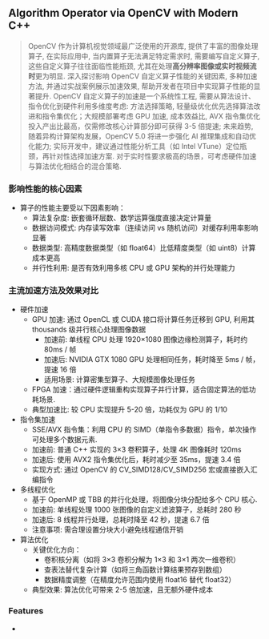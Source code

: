 ## Algorithm Operator via OpenCV with Modern C++

> OpenCV 作为计算机视觉领域最广泛使用的开源库, 提供了丰富的图像处理算子, 在实际应用中, 当内置算子无法满足特定需求时, 需要编写自定义算子, 这些自定义算子往往面临性能瓶颈, 尤其在处理**高分辨率图像或实时视频流时**更为明显. 深入探讨影响 OpenCV 自定义算子性能的关键因素, 多种加速方法, 并通过实战案例展示加速效果, 帮助开发者在项目中实现算子性能的显著提升. OpenCV 自定义算子的加速是一个系统性工程, 需要从算法设计、指令优化到硬件利用多维度考虑: 方法选择策略, 轻量级优化优先选择算法改进和指令集优化；大规模部署考虑 GPU 加速, 成本效益比, AVX 指令集优化投入产出比最高，仅需修改核心计算部分即可获得 3-5 倍提速; 未来趋势, 随着异构计算架构发展，OpenCV 5.0 将进一步强化 AI 推理集成和自动优化能力; 实际开发中，建议通过性能分析工具（如 Intel VTune）定位瓶颈，再针对性选择加速方案. 对于实时性要求极高的场景，可考虑硬件加速与算法优化相结合的混合策略.

### 影响性能的核心因素
- 算子的性能主要受以下因素影响：
    - 算法复杂度: 嵌套循环层数、数学运算强度直接决定计算量
    - 数据访问模式: 内存读写效率（连续访问 vs 随机访问）对缓存利用率影响显著
    - 数据类型: 高精度数据类型（如 float64）比低精度类型（如 uint8）计算成本更高
    - 并行性利用: 是否有效利用多核 CPU 或 GPU 架构的并行处理能力

### 主流加速方法及效果对比
- 硬件加速
    - GPU 加速: 通过 OpenCL 或 CUDA 接口将计算任务迁移到 GPU, 利用其 thousands 级并行核心处理图像数据
        - 加速前: 单线程 CPU 处理 1920×1080 图像边缘检测算子，耗时约 80ms / 帧
        - 加速后: NVIDIA GTX 1080 GPU 处理相同任务，耗时降至 5ms / 帧，提速 16 倍
        - 适用场景: 计算密集型算子、大规模图像处理任务
    - FPGA 加速：通过硬件逻辑重构实现算子并行计算，适合固定算法的低功耗场景.
    - 典型加速比: 较 CPU 实现提升 5-20 倍，功耗仅为 GPU 的 1/10
- 指令集加速
    - SSE/AVX 指令集：利用 CPU 的 SIMD（单指令多数据）指令，单次操作可处理多个数据元素.
    - 加速前: 普通 C++ 实现的 3×3 卷积算子，处理 4K 图像耗时 120ms
    - 加速后: 使用 AVX2 指令集优化后，耗时减少至 35ms，提速 3.4 倍
    - 实现方式: 通过 OpenCV 的 CV_SIMD128/CV_SIMD256 宏或直接嵌入汇编指令
- 多线程优化
    - 基于 OpenMP 或 TBB 的并行化处理，将图像分块分配给多个 CPU 核心.
    - 加速前: 单线程处理 1000 张图像的自定义滤波算子，总耗时 280 秒
    - 加速后: 8 线程并行处理，总耗时降至 42 秒，提速 6.7 倍
    - 注意事项: 需合理设置分块大小避免线程通信开销
- 算法优化
    - 关键优化方向：
        - 卷积核分离（如将 3×3 卷积分解为 1×3 和 3×1 两次一维卷积）
        - 查表法替代复杂计算（如将三角函数计算结果预存到数组）
        - 数据精度调整（在精度允许范围内使用 float16 替代 float32）
    - 典型效果: 算法优化可带来 2-5 倍加速，且无额外硬件成本    

### Features
- 
